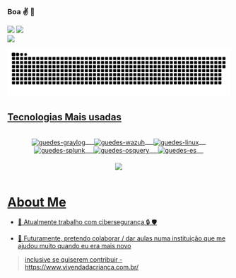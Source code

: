 ### Boa ✌️ 👋
<div> 
  <!--- a href="https://www.youtube.com/channel/UC_-uuuZbY0AAt9CViNzvc-Q" target="_blank"><img src="https://img.shields.io/badge/YouTube-FF0000?style=for-the-badge&logo=youtube&logoColor=white" target="_blank"></a--->
 	<!---a href="https://www.twitch.tv/rafaballerinii" target="_blank"><img src="https://img.shields.io/badge/Twitch-9146FF?style=for-the-badge&logo=twitch&logoColor=white" target="_blank"></a--->
 <!---a href="https://discord.gg/pDbY76q8Qf" target="_blank"><img src="https://img.shields.io/badge/Discord-7289DA?style=for-the-badge&logo=discord&logoColor=white" target="_blank"></a---> 
  <a href = "mailto:gabriel.guedes2001@gmail.com"><img src="https://img.shields.io/badge/-Gmail-%23333?style=for-the-badge&logo=gmail&logoColor=white" target="_blank"></a>
  <a href="https://www.linkedin.com/in/gguedescruz/" target="_blank"><img src="https://img.shields.io/badge/-LinkedIn-%230077B5?style=for-the-badge&logo=linkedin&logoColor=white" target="_blank"></a> 

 <div>
  <a href="https://github.com/chewygg">
  <img align="center" height="180em" src="https://github-readme-stats.vercel.app/api?username=chewygg&show_icons=true&theme=dark&include_all_commits=true&count_private=true"/>
</div>

   ![Snake animation](https://github.com/chewygg/chewygg/blob/output/github-contribution-grid-snake.svg) 

## Tecnologias Mais usadas

 <div style="display: inline_block"><br>
 <center>
   <img align="center" alt="guedes-graylog" height="5%" width="5%" src="https://assets-global.website-files.com/5e9fae47f9a5b161fc3f7024/621813dfcf02a2fcaf04b6f3_gl_logo_horiz.svg">
   &nbsp &nbsp 
   <img align="center" alt="guedes-wazuh" height="5%" width="5%" src="https://avatars.githubusercontent.com/u/13752566?s=200&v=4">
   &nbsp &nbsp 
   <img align="center" alt="guedes-linux" height="5%" width="5%" src="https://cdn-icons-png.flaticon.com/512/518/518713.png">
   &nbsp &nbsp 
   <img align="center" alt="guedes-splunk" height="5%" width="5%" src="https://www.splunk.com/themes/splunk_com/css/images/2020-splunk-planet.svg">
   &nbsp &nbsp 
   <img align="center" alt="guedes-osquery" height="5%" width="5%" src="https://raw.githubusercontent.com/osquery/osquery/master/docs/img/logo-2x-dark.png">
   &nbsp &nbsp 
   <img align="center" alt="guedes-es" height="5%" width="5%" src="https://assets.zabbix.com/img/brands/elastic.svg">
   &nbsp &nbsp 
   <br><br>
   <img align="center" height="150em" src="https://github-readme-stats.vercel.app/api/top-langs/?username=chewygg&layout=compact&langs_count=7&theme=dark"/>
 </center>
  </div>
<br>
   
  </div>
 
# About Me

- 🔭 Atualmente trabalho com cibersegurança 🔒 🛡️


 - 👯 Futuramente, pretendo colaborar / dar aulas numa instituição que me ajudou muito quando eu era mais novo 
 > inclusive se quiserem contribuir - https://www.vivendadacrianca.com.br/ 
